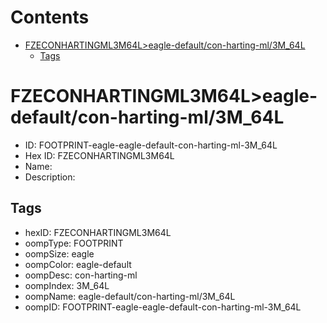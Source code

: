 



Contents
========

* [FZECONHARTINGML3M64L>eagle-default/con-harting-ml/3M_64L](#fzeconhartingml3m64leagle-defaultcon-harting-ml3m_64l)
	* [Tags](#tags)

# FZECONHARTINGML3M64L>eagle-default/con-harting-ml/3M_64L

- ID: FOOTPRINT-eagle-eagle-default-con-harting-ml-3M_64L
- Hex ID: FZECONHARTINGML3M64L
- Name: 
- Description: 

## Tags

- hexID: FZECONHARTINGML3M64L
- oompType: FOOTPRINT
- oompSize: eagle
- oompColor: eagle-default
- oompDesc: con-harting-ml
- oompIndex: 3M_64L
- oompName: eagle-default/con-harting-ml/3M_64L
- oompID: FOOTPRINT-eagle-eagle-default-con-harting-ml-3M_64L
